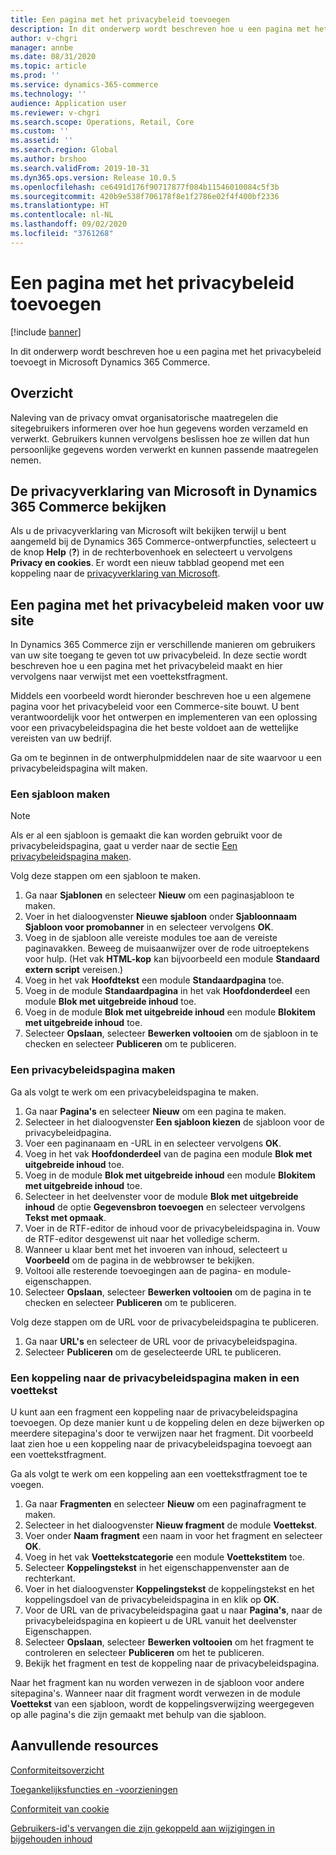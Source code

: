 ```yaml
---
title: Een pagina met het privacybeleid toevoegen
description: In dit onderwerp wordt beschreven hoe u een pagina met het privacybeleid toevoegt in Microsoft Dynamics 365 Commerce.
author: v-chgri
manager: annbe
ms.date: 08/31/2020
ms.topic: article
ms.prod: ''
ms.service: dynamics-365-commerce
ms.technology: ''
audience: Application user
ms.reviewer: v-chgri
ms.search.scope: Operations, Retail, Core
ms.custom: ''
ms.assetid: ''
ms.search.region: Global
ms.author: brshoo
ms.search.validFrom: 2019-10-31
ms.dyn365.ops.version: Release 10.0.5
ms.openlocfilehash: ce6491d176f90717877f084b11546010084c5f3b
ms.sourcegitcommit: 420b9e538f706178f8e1f2786e02f4f400bf2336
ms.translationtype: HT
ms.contentlocale: nl-NL
ms.lasthandoff: 09/02/2020
ms.locfileid: "3761268"
---
```

# <a name="add-a-privacy-policy-page"></a>Een pagina met het privacybeleid toevoegen


[!include [banner](includes/banner.md)]

In dit onderwerp wordt beschreven hoe u een pagina met het privacybeleid toevoegt in Microsoft Dynamics 365 Commerce.

## <a name="overview"></a>Overzicht

Naleving van de privacy omvat organisatorische maatregelen die sitegebruikers informeren over hoe hun gegevens worden verzameld en verwerkt. Gebruikers kunnen vervolgens beslissen hoe ze willen dat hun persoonlijke gegevens worden verwerkt en kunnen passende maatregelen nemen.

## <a name="review-the-microsoft-privacy-statement-in-dynamics-365-commerce"></a>De privacyverklaring van Microsoft in Dynamics 365 Commerce bekijken

Als u de privacyverklaring van Microsoft wilt bekijken terwijl u bent aangemeld bij de Dynamics 365 Commerce-ontwerpfuncties, selecteert u de knop **Help** (**?**) in de rechterbovenhoek en selecteert u vervolgens **Privacy en cookies**. Er wordt een nieuw tabblad geopend met een koppeling naar de [privacyverklaring van Microsoft](https://privacy.microsoft.com/privacystatement).

## <a name="build-a-privacy-policy-page-for-your-site"></a>Een pagina met het privacybeleid maken voor uw site

In Dynamics 365 Commerce zijn er verschillende manieren om gebruikers van uw site toegang te geven tot uw privacybeleid. In deze sectie wordt beschreven hoe u een pagina met het privacybeleid maakt en hier vervolgens naar verwijst met een voettekstfragment.

Middels een voorbeeld wordt hieronder beschreven hoe u een algemene pagina voor het privacybeleid voor een Commerce-site bouwt. U bent verantwoordelijk voor het ontwerpen en implementeren van een oplossing voor een privacybeleidspagina die het beste voldoet aan de wettelijke vereisten van uw bedrijf.

Ga om te beginnen in de ontwerphulpmiddelen naar de site waarvoor u een privacybeleidspagina wilt maken.

### <a name="create-a-template"></a>Een sjabloon maken

> [!NOTE]
> Als er al een sjabloon is gemaakt die kan worden gebruikt voor de privacybeleidspagina, gaat u verder naar de sectie [Een privacybeleidspagina maken](#build-a-privacy-policy-page).

Volg deze stappen om een sjabloon te maken.

1. Ga naar **Sjablonen** en selecteer **Nieuw** om een paginasjabloon te maken.
1. Voer in het dialoogvenster **Nieuwe sjabloon** onder **Sjabloonnaam** **Sjabloon voor promobanner** in en selecteer vervolgens **OK**.
1. Voeg in de sjabloon alle vereiste modules toe aan de vereiste paginavakken. Beweeg de muisaanwijzer over de rode uitroeptekens voor hulp. (Het vak **HTML-kop** kan bijvoorbeeld een module **Standaard extern script** vereisen.)
1. Voeg in het vak **Hoofdtekst** een module **Standaardpagina** toe.
1. Voeg in de module **Standaardpagina** in het vak **Hoofdonderdeel** een module **Blok met uitgebreide inhoud** toe.
1. Voeg in de module **Blok met uitgebreide inhoud** een module **Blokitem met uitgebreide inhoud** toe.
1. Selecteer **Opslaan**, selecteer **Bewerken voltooien** om de sjabloon in te checken en selecteer **Publiceren** om te publiceren.

### <a name="build-a-privacy-policy-page"></a>Een privacybeleidspagina maken

Ga als volgt te werk om een privacybeleidspagina te maken.

1. Ga naar **Pagina's** en selecteer **Nieuw** om een pagina te maken.
1. Selecteer in het dialoogvenster **Een sjabloon kiezen** de sjabloon voor de privacybeleidpagina.
1. Voer een paginanaam en -URL in en selecteer vervolgens **OK**. 
1. Voeg in het vak **Hoofdonderdeel** van de pagina een module **Blok met uitgebreide inhoud** toe.
1. Voeg in de module **Blok met uitgebreide inhoud** een module **Blokitem met uitgebreide inhoud** toe.
1. Selecteer in het deelvenster voor de module **Blok met uitgebreide inhoud** de optie **Gegevensbron toevoegen** en selecteer vervolgens **Tekst met opmaak**.
1. Voer in de RTF-editor de inhoud voor de privacybeleidspagina in. Vouw de RTF-editor desgewenst uit naar het volledige scherm.
1. Wanneer u klaar bent met het invoeren van inhoud, selecteert u **Voorbeeld** om de pagina in de webbrowser te bekijken.
1. Voltooi alle resterende toevoegingen aan de pagina- en module-eigenschappen.
1. Selecteer **Opslaan**, selecteer **Bewerken voltooien** om de pagina in te checken en selecteer **Publiceren** om te publiceren.

Volg deze stappen om de URL voor de privacybeleidspagina te publiceren.

1. Ga naar **URL's** en selecteer de URL voor de privacybeleidspagina.
1. Selecteer **Publiceren** om de geselecteerde URL te publiceren.

### <a name="create-a-link-to-the-privacy-policy-page-in-a-footer"></a>Een koppeling naar de privacybeleidspagina maken in een voettekst

U kunt aan een fragment een koppeling naar de privacybeleidspagina toevoegen. Op deze manier kunt u de koppeling delen en deze bijwerken op meerdere sitepagina's door te verwijzen naar het fragment. Dit voorbeeld laat zien hoe u een koppeling naar de privacybeleidspagina toevoegt aan een voettekstfragment.

Ga als volgt te werk om een koppeling aan een voettekstfragment toe te voegen.

1. Ga naar **Fragmenten** en selecteer **Nieuw** om een paginafragment te maken.
1. Selecteer in het dialoogvenster **Nieuw fragment** de module **Voettekst**.
1. Voer onder **Naam fragment** een naam in voor het fragment en selecteer **OK**.
1. Voeg in het vak **Voettekstcategorie** een module **Voettekstitem** toe.
1. Selecteer **Koppelingstekst** in het eigenschappenvenster aan de rechterkant.
1. Voer in het dialoogvenster **Koppelingstekst** de koppelingstekst en het koppelingsdoel van de privacybeleidspagina in en klik op **OK**.
1. Voor de URL van de privacybeleidspagina gaat u naar **Pagina's**, naar de privacybeleidspagina en kopieert u de URL vanuit het deelvenster Eigenschappen.
1. Selecteer **Opslaan**, selecteer **Bewerken voltooien** om het fragment te controleren en selecteer **Publiceren** om het te publiceren.
1. Bekijk het fragment en test de koppeling naar de privacybeleidspagina.

Naar het fragment kan nu worden verwezen in de sjabloon voor andere sitepagina's. Wanneer naar dit fragment wordt verwezen in de module **Voettekst** van een sjabloon, wordt de koppelingsverwijzing weergegeven op alle pagina's die zijn gemaakt met behulp van die sjabloon.

## <a name="additional-resources"></a>Aanvullende resources

[Conformiteitsoverzicht](compliance-overview.md)

[Toegankelijksfuncties en -voorzieningen](accessibility.md)

[Conformiteit van cookie](cookie-compliance.md)

[Gebruikers-id's vervangen die zijn gekoppeld aan wijzigingen in bijgehouden inhoud](replace-IDs-tracked-changes.md)
